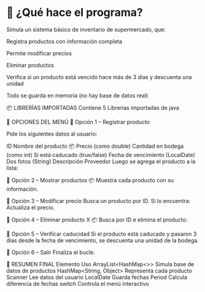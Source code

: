 # 🧠 ¿Qué hace el programa?
Simula un sistema básico de inventario de supermercado, que:

Registra productos con información completa

Permite modificar precios

Eliminar productos

Verifica si un producto está vencido hace más de 3 días y descuenta una unidad

Todo se guarda en memoria (no hay base de datos real)


📦 LIBRERÍAS IMPORTADAS
Contiene 5 Librerias importadas de java

🔢 OPCIONES DEL MENÚ
🔹 Opción 1 – Registrar producto

Pide los siguientes datos al usuario:

ID
Nombre del producto 📦
Precio (como double)
Cantidad en bodega (como int)
Si está caducado (true/false)
Fecha de vencimiento (LocalDate)
Dos fotos (String)
Descripción
Proveedor
Luego se agrega el producto a la lista:

🔹 Opción 2 – Mostrar productos 📦
Muestra cada producto con su información.


🔹 Opción 3 – Modificar precio 
Busca un producto por ID. Si lo encuentra:
Actualiza el precio.

🔹 Opción 4 – Eliminar producto X 📦
Busca por ID e elimina el producto:

🔹 Opción 5 – Verificar caducidad
Si el producto está caducado y pasaron 3 días desde la fecha de vencimiento, se descuenta una unidad de la bodega.

🔹 Opción 6 – Salir
Finaliza el bucle.

📌 RESUMEN FINAL
Elemento	Uso
ArrayList<HashMap<>>	Simula base de datos de productos
HashMap<String, Object>	Representa cada producto
Scanner	Lee datos del usuario
LocalDate	Guarda fechas
Period	Calcula diferencia de fechas
switch	Controla el menú interactivo

